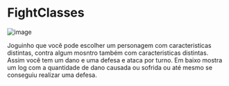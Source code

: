 # FightClasses
![image](https://github.com/RiegL/FightClasses/assets/98495876/6123860b-90fc-4c8a-a069-7d33a247b28c)

Joguinho que você pode escolher um personagem 
com caracteristicas distintas, contra algum mosntro também
com caracteristicas distintas.
Assim você tem um dano e uma defesa e ataca por turno.
Em baixo mostra um log com a quantidade de dano causada ou sofrida ou até mesmo se conseguiu realizar uma defesa.

